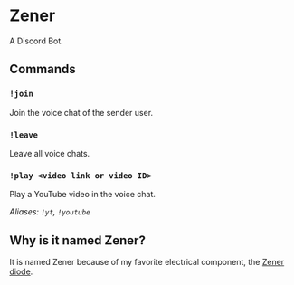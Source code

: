 # Zener

A Discord Bot.

## Commands

### `!join`

Join the voice chat of the sender user.

### `!leave`

Leave all voice chats.

### `!play <video link or video ID>`

Play a YouTube video in the voice chat.

_Aliases: `!yt`, `!youtube`_

## Why is it named Zener?

It is named Zener because of my favorite electrical component, the [Zener diode](https://en.wikipedia.org/wiki/Zener_diode).
